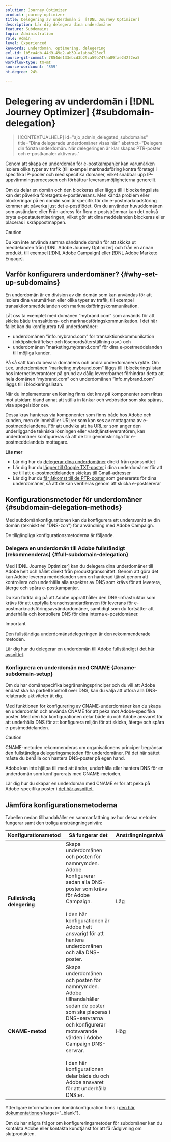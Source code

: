 ```yaml
---
solution: Journey Optimizer
product: journey optimizer
title: Delegering av underdomän i  [!DNL Journey Optimizer]
description: Lär dig delegera dina underdomäner
feature: Subdomains
topic: Administration
role: Admin
level: Experienced
keywords: underdomän, optimering, delegering
exl-id: 1b5ca4db-44d9-49e2-ab39-a1abba223ec7
source-git-commit: 7854de133ebcd3b29ca59b747aa89fae242f2ea5
workflow-type: tm+mt
source-wordcount: '859'
ht-degree: 24%

---
```


# Delegering av underdomän i [!DNL Journey Optimizer] {#subdomain-delegation}

>[!CONTEXTUALHELP]
>id="ajo_admin_delegated_subdomains"
>title="Dina delegerade underdomäner visas här."
>abstract="Delegera din första underdomän. När delegeringen är klar skapas PTR-poster och e-postkanaler aktiveras."

Genom att skapa en underdomän för e-postkampanjer kan varumärken isolera olika typer av trafik (till exempel marknadsföring kontra företag) i specifika IP-pooler och med specifika domäner, vilket snabbar upp IP-uppvärmningsprocessen och förbättrar leveransmöjligheterna generellt.

Om du delar en domän och den blockeras eller läggs till i blockeringslista kan det påverka företagets e-postleverans. Men kända problem eller blockeringar på en domän som är specifik för din e-postmarknadsföring kommer att påverka just det e-postflödet. Om du använder huvuddomänen som avsändare eller Från-adress för flera e-postströmmar kan det också bryta e-postautentiseringen, vilket gör att dina meddelanden blockeras eller placeras i skräppostmappen.

>[!CAUTION]
>
>Du kan inte använda samma sändande domän för att skicka ut meddelanden från [!DNL Adobe Journey Optimizer] och från en annan produkt, till exempel [!DNL Adobe Campaign] eller [!DNL Adobe Marketo Engage].

## Varför konfigurera underdomäner? {#why-set-up-subdomains}

En underdomän är en division av din domän som kan användas för att isolera dina varumärken eller olika typer av trafik, till exempel transaktionsmeddelanden och marknadsföringskommunikation.

Låt oss ta exemplet med domänen ”mybrand.com” som används för att skicka både transaktions- och marknadsföringskommunikation. I det här fallet kan du konfigurera två underdomäner:

* underdomänen ”info.mybrand.com” för transaktionskommunikation (inköpsbekräftelser och lösenordsåterställning osv.) och
* underdomänen ”marketing.mybrand.com” för dina e-postmeddelanden till möjliga kunder.

På så sätt kan du bevara domänens och andra underdomäners rykte. Om t.ex. underdomänen ”marketing.mybrand.com” läggs till i blockeringslistan hos internetleverantörer på grund av dålig levererbarhet förhindrar detta att hela domänen ”mybrand.com” och underdomänen ”info.mybrand.com” läggs till i blockeringslistan.

När du implementerar en lösning finns det krav på komponenter som riktas mot utsidan: bland annat att ställa in länkar och webbsidor som ska spåras, visa spegelsidor osv.

Dessa krav hanteras via komponenter som finns både hos Adobe och kunden, men de innehåller URL:er som kan ses av mottagarna av e-postmeddelandena. För att undvika att ha URL:er som anger den underliggande tekniska lösningen eller värdtjänstleverantören, kan underdomäner konfigureras så att de blir genomskinliga för e-postmeddelandets mottagare.

**Läs mer**

* Lär dig hur du [delegerar dina underdomäner](delegate-subdomain.md) direkt från gränssnittet
* Lär dig hur du [lägger till Google TXT-poster](google-txt.md) i dina underdomäner för att se till att e-postmeddelanden skickas till Gmail-adresser
* Lär dig hur du [får åtkomst till de PTR-poster](ptr-records.md) som genererats för dina underdomäner, så att de kan verifieras genom att skicka e-postservrar

## Konfigurationsmetoder för underdomäner {#subdomain-delegation-methods}

Med subdomänkonfigurationen kan du konfigurera ett underavsnitt av din domän (tekniskt en &quot;DNS-zon&quot;) för användning med Adobe Campaign.

De tillgängliga konfigurationsmetoderna är följande.

### Delegera en underdomän till Adobe fullständigt (rekommenderas) {#full-subdomain-delegation}

Med [!DNL Journey Optimizer] kan du delegera dina underdomäner till Adobe helt och hållet direkt från produktgränssnittet. Genom att göra det kan Adobe leverera meddelanden som en hanterad tjänst genom att kontrollera och underhålla alla aspekter av DNS som krävs för att leverera, återge och spåra e-postkampanjer.

<!--The subdomain is fully delegated to Adobe. Adobe is able to control and maintain all aspects of DNS that are required for delivering, rendering and tracking messages.-->

Du kan förlita dig på att Adobe upprätthåller den DNS-infrastruktur som krävs för att uppfylla branschstandardkraven för leverans för e-postmarknadsföringsavsändardomäner, samtidigt som du fortsätter att underhålla och kontrollera DNS för dina interna e-postdomäner.

>[!IMPORTANT]
>
>Den fullständiga underdomänsdelegeringen är den rekommenderade metoden.

Lär dig hur du delegerar en underdomän till Adobe fullständigt i [det här avsnittet](delegate-subdomain.md#set-up-subdomain).

### Konfigurera en underdomän med CNAME {#cname-subdomain-setup}

Om du har domänspecifika begränsningsprinciper och du vill att Adobe endast ska ha partiell kontroll över DNS, kan du välja att utföra alla DNS-relaterade aktiviteter åt dig.

Med funktionen för konfigurering av CNAME-underdomäner kan du skapa en underdomän och använda CNAME för att peka mot Adobe-specifika poster. Med den här konfigurationen delar både du och Adobe ansvaret för att underhålla DNS för att konfigurera miljön för att skicka, återge och spåra e-postmeddelanden.

>[!CAUTION]
>
>CNAME-metoden rekommenderas om organisationens principer begränsar den fullständiga delegeringsmetoden för underdomäner. På det här sättet måste du behålla och hantera DNS-poster på egen hand.
>
>Adobe kan inte hjälpa till med att ändra, underhålla eller hantera DNS för en underdomän som konfigurerats med CNAME-metoden.

Lär dig hur du skapar en underdomän med CNAME:er för att peka på Adobe-specifika poster i [det här avsnittet](delegate-subdomain.md#cname-subdomain-setup).

## Jämföra konfigurationsmetoderna

Tabellen nedan tillhandahåller en sammanfattning av hur dessa metoder fungerar samt den troliga ansträngningsnivån:

| Konfigurationsmetod | Så fungerar det | Ansträngningsnivå |
|---|---|---|
| **Fullständig delegering** | Skapa underdomänen och posten för namnrymden. Adobe konfigurerar sedan alla DNS-poster som krävs för Adobe Campaign.<br/><br/>I den här konfigurationen är Adobe helt ansvarigt för att hantera underdomänen och alla DNS-poster. | Låg |
| **CNAME-metod** | Skapa underdomänen och posten för namnrymden. Adobe tillhandahåller sedan de poster som ska placeras i DNS-servrarna och konfigurerar motsvarande värden i Adobe Campaign DNS-servrar.<br/><br/>I den här konfigurationen delar både du och Adobe ansvaret för att underhålla DNS:er. | Hög |

<!--
| Configuration method | How it works | Level of effort |
|---|---|---|
| **Full delegation** | Create the subdomain and namespace record. Adobe will then configure all DNS records required for Adobe Campaign.<br/><br/>In this setup, Adobe is fully responsible for managing the subdomain and all the DNS records. | Low |
| **CNAME method** |  Create the subdomain and namespace record. Adobe will then provide the records to be placed in your DNS servers and will configure the corresponding values in Adobe Campaign DNS servers.<br/><br/>In this setup, both you and Adobe share responsibility for maintaining DNS. | High |
| **Custom delegation method** |  Create the subdomain and namespace record - Adobe will then provide the records to be placed in your DNS servers. Upload the SSL Certificate obtained from the Certificate Authority and complete the Feedback Loop steps by verifying domain ownership and reporting email address.<br/><br/>In this setup, you have full responsibility for maintaining DNS. | Very high |-->

Ytterligare information om domänkonfiguration finns i [den här dokumentationen](https://experienceleague.adobe.com/docs/deliverability-learn/deliverability-best-practice-guide/additional-resources/product-specific-resources/campaign/ac-domain-name-setup.html){target="_blank"}.

Om du har några frågor om konfigureringsmetoder för subdomäner kan du kontakta Adobe eller kontakta kundtjänst för att få rådgivning om slutprodukten.


